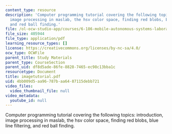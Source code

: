 ```yaml
---
content_type: resource
description: 'Computer programming tutorial covering the following topics: introduction,
  image processing in maslab, the hsv color space, finding red blobs, blue line filtering,
  and red ball finding.'
file: /ol-ocw-studio-app/courses/6-186-mobile-autonomous-systems-laboratory-january-iap-2005/4bb009d5aa96787baa6487115debb721_imagetutorial.pdf
file_size: 405944
file_type: application/pdf
learning_resource_types: []
license: https://creativecommons.org/licenses/by-nc-sa/4.0/
ocw_type: OCWFile
parent_title: Study Materials
parent_type: CourseSection
parent_uid: df8d5ade-86fe-8828-7465-ec98c13bba1c
resourcetype: Document
title: imagetutorial.pdf
uid: 4bb009d5-aa96-787b-aa64-87115debb721
video_files:
  video_thumbnail_file: null
video_metadata:
  youtube_id: null
---
```

Computer programming tutorial covering the following topics: introduction, image processing in maslab, the hsv color space, finding red blobs, blue line filtering, and red ball finding.
